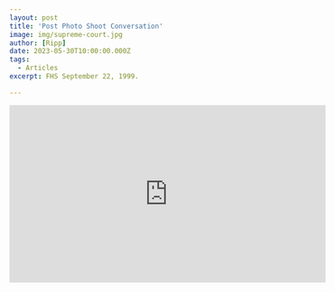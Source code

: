 ```yaml
---
layout: post
title: 'Post Photo Shoot Conversation'
image: img/supreme-court.jpg
author: [Ripp]
date: 2023-05-30T10:00:00.000Z
tags:
  - Articles
excerpt: FHS September 22, 1999.

---
```


<iframe width="560" height="315" src="https://www.youtube.com/embed/l-bllk3sHIU" title="YouTube video player" frameborder="0" allow="accelerometer; autoplay; clipboard-write; encrypted-media; gyroscope; picture-in-picture" allowfullscreen></iframe>